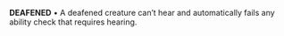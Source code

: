 __**DEAFENED**__
• A deafened creature can’t hear and automatically fails any ability check that requires hearing.